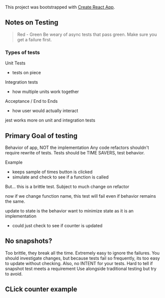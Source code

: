 This project was bootstrapped with [Create React App](https://github.com/facebookincubator/create-react-app).

## Notes on Testing

> Red - Green
Be weary of async tests that pass green. Make sure you get a failure first.

### Types of tests

Unit Tests
  - tests on piece

Integration tests
  - how multiple units work together

Acceptance / End to Ends
  - how user would actually interact

jest works more on unit and integration tests

## Primary Goal of testing
Behavior of app, NOT the implementation
Any code refactors shouldn't require rewrite of tests.
Tests should be TIME SAVERS, test behavior.

Example
  - keeps sample of times button is clicked
  - simulate and check to see if a function is called

But... this is a brittle test. Subject to much change on refactor

now if we change function name, this test will fail even if behavior remains the same.

update to state is the behavior
want to minimize state as it is an implementation
  - could just check to see if counter is updated

## No snapshots?
Too brittle, they break all the time. Extremely easy to ignore the failures. You should investigate changes, but because tests fail so frequently, its too easy to update without checking. Also, no INTENT for your tests.
Hard to tell if snapshot test meets a requirement
Use alongside traditional testing but try to avoid.

## CLick counter example


